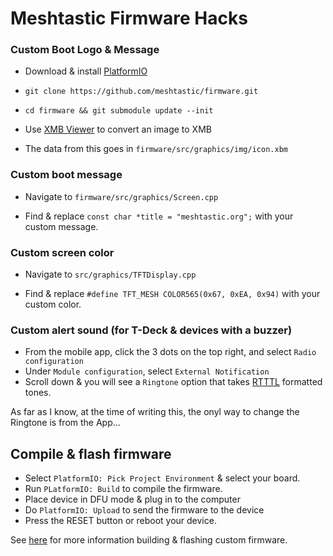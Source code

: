# Meshtastic Firmware Hacks

### Custom Boot Logo & Message
- Download & install [PlatformIO](https://platformio.org/platformio-ide)

- `git clone https://github.com/meshtastic/firmware.git`

- `cd firmware && git submodule update --init`

- Use [XMB Viewer](https://windows87.github.io/xbm-viewer-converter/) to convert an image to XMB

- The data from this goes in `firmware/src/graphics/img/icon.xbm`

### Custom boot message
- Navigate to `firmware/src/graphics/Screen.cpp`

- Find & replace `const char *title = "meshtastic.org";` with your custom message.

### Custom screen color
 - Navigate to `src/graphics/TFTDisplay.cpp`

 - Find & replace `#define TFT_MESH COLOR565(0x67, 0xEA, 0x94)` with your custom color.

 ### Custom alert sound (for T-Deck & devices with a buzzer)
 - From the mobile app, click the 3 dots on the top right, and select `Radio configuration`
 - Under `Module configuration`, select `External Notification`
- Scroll down & you will see a `Ringtone` option that takes [RTTTL](https://en.wikipedia.org/wiki/Ring_Tone_Text_Transfer_Language) formatted tones.

As far as I know, at the time of writing this, the onyl way to change the Ringtone is from the App...


 ## Compile & flash firmware
 - Select `PlatformIO: Pick Project Environment` & select your board.
 - Run `PLatformIO: Build` to compile the firmware.
 - Place device in DFU mode & plug in to the computer
 - Do `PlatformIO: Upload` to send the firmware to the device
 - Press the RESET button or reboot your device.

 See [here](https://meshtastic.org/docs/development/firmware/build/) for more information building & flashing custom firmware.